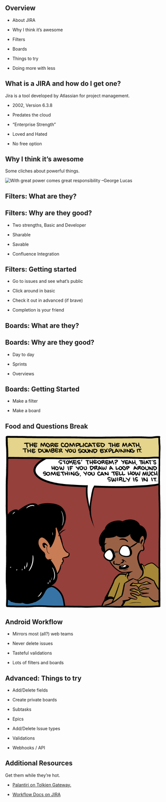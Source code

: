 ## Overview

-   <span>About JIRA</span>

-   <span>Why I think it’s awesome</span>

-   <span>Filters</span>

-   <span>Boards</span>

-   <span>Things to try</span>

-   <span>Doing more with less</span>

## What is a JIRA and how do I get one?

Jira is a tool developed by Atlassian for project management.

-   <span>2002, Version 6.3.8</span>

-   <span>Predates the cloud</span>

-   <span>“Enterprise Strength”</span>

-   <span>Loved and Hated</span>

-   <span>No free option</span>

## Why I think it’s awesome

Some cliches about powerful things.

![With great power comes great responsibility –George
Lucas](palantir.jpg)

## Filters: What are they?



## Filters: Why are they good?

-   <span>Two strengths, Basic and Developer</span>

-   <span>Sharable</span>

-   <span>Savable</span>

-   <span>Confluence Integration</span>



## Filters: Getting started

-   <span>Go to issues and see what’s public</span>

-   <span>Click around in basic</span>

-   <span>Check it out in advanced (if brave)</span>

-   <span>Completion is your friend</span>



## Boards: What are they?



## Boards: Why are they good?

-   <span>Day to day</span>

-   <span>Sprints</span>

-   <span>Overviews</span>



## Boards: Getting Started

-   <span>Make a filter</span>

-   <span>Make a board</span>



## Food and Questions Break

![This comic might be unrelated to the talk](comic.png)



## Android Workflow

-   <span>Mirrors most (all?) web teams</span>

-   <span>Never delete issues</span>

-   <span>Tasteful validations</span>

-   <span>Lots of filters and boards</span>



## Advanced: Things to try

-   <span>Add/Delete fields</span>

-   <span>Create private boards</span>

-   <span>Subtasks</span>

-   <span>Epics</span>

-   <span>Add/Delete Issue types</span>

-   <span>Validations</span>

-   <span>Webhooks / API</span>



## Additional Resources

Get them while they’re hot.

-   <span>[Palantiri on Tolkien
    Gateway.](http://tolkiengateway.net/wiki/Palant%C3%ADri)</span>

-   <span>[Workflow Docs on
    JIRA](https://confluence.atlassian.com/display/JIRA/Configuring+Workflow)</span>